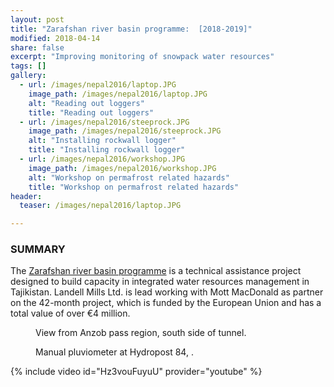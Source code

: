 ```yaml
---
layout: post
title: "Zarafshan river basin programme:  [2018-2019]"
modified: 2018-04-14
share: false
excerpt: "Improving monitoring of snowpack water resources"
tags: []
gallery:
  - url: /images/nepal2016/laptop.JPG
    image_path: /images/nepal2016/laptop.JPG
    alt: "Reading out loggers"
    title: "Reading out loggers"
  - url: /images/nepal2016/steeprock.JPG
    image_path: /images/nepal2016/steeprock.JPG
    alt: "Installing rockwall logger"
    title: "Installing rockwall logger"
  - url: /images/nepal2016/workshop.JPG
    image_path: /images/nepal2016/workshop.JPG
    alt: "Workshop on permafrost related hazards"
    title: "Workshop on permafrost related hazards"
header:
  teaser: /images/nepal2016/laptop.JPG

---
```


### SUMMARY

The [Zarafshan river basin programme](http://www.landell-mills.com/news/2016/7/19/improving-water-management-in-tajikistan-project-award) is a technical assistance project designed to build capacity in integrated water resources management in Tajikistan. Landell Mills Ltd. is lead working with Mott MacDonald as partner on the 42-month project, which is funded by the European Union and has a total value of over €4 million.






<figure>
  <img src="{{ site.url }}{{ site.baseurl }}/images/tajsnow/anzob_pass.JPG" alt="">
  <figcaption>View from Anzob pass region, south side of tunnel.</figcaption>
</figure> 

<figure>
  <img src="{{ site.url }}{{ site.baseurl }}/images/tajsnow/notquitewmo.JPG" alt="">
  <figcaption>Manual pluviometer at Hydropost 84, .</figcaption>
</figure> 


{% include video id="Hz3vouFuyuU" provider="youtube" %}

<!-- http://p3.snf.ch/project-165435 -->
<!-- {% include gallery  %} -->
